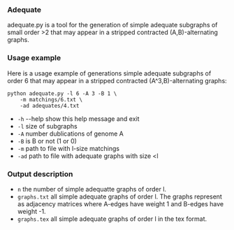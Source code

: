 ### Adequate
adequate.py is a tool for the generation of simple adequate subgraphs of small order >2 that may appear in a stripped
contracted (A,B)-alternating graphs.
### Usage example

Here is a usage example of generations simple adequate subgraphs of order 6 that may appear in a stripped
contracted (A^3,B)-alternating graphs:

~~~
python adequate.py -l 6 -A 3 -B 1 \
	-m matchings/6.txt \
	-ad adequates/4.txt
~~~
* `-h` --help show this help message and exit
* `-l`        size of subgraphs
* `-A`        number dublications of genome A
* `-B`        is B or not (1 or 0)
* `-m`        path to file with l-size matchings 
* `-ad`       path to file with adequate graphs with size <l

### Output description
* `n` the number of simple adequatte graphs of order l.
* `graphs.txt` all simple adequate graphs of order l. The graphs represent as adjacency matrices where A-edges have weight 1 and B-edges have weight -1.
* `graphs.tex` all simple adequate graphs of order l in the tex format. 
